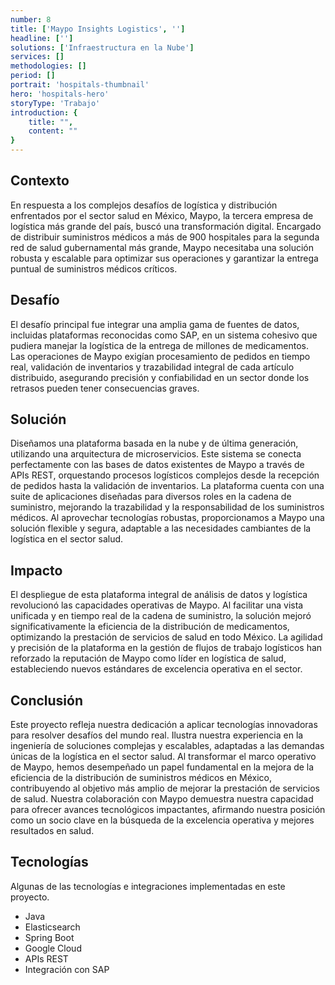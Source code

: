 ```yaml
---
number: 8
title: ['Maypo Insights Logistics', '']
headline: ['']
solutions: ['Infraestructura en la Nube']
services: []
methodologies: []
period: []
portrait: 'hospitals-thumbnail'
hero: 'hospitals-hero'
storyType: 'Trabajo'
introduction: {
    title: "",
    content: ""
}
---
```



## Contexto

En respuesta a los complejos desafíos de logística y distribución enfrentados por el sector salud en México, Maypo, la tercera empresa de logística más grande del país, buscó una transformación digital. Encargado de distribuir suministros médicos a más de 900 hospitales para la segunda red de salud gubernamental más grande, Maypo necesitaba una solución robusta y escalable para optimizar sus operaciones y garantizar la entrega puntual de suministros médicos críticos.

## Desafío

El desafío principal fue integrar una amplia gama de fuentes de datos, incluidas plataformas reconocidas como SAP, en un sistema cohesivo que pudiera manejar la logística de la entrega de millones de medicamentos. Las operaciones de Maypo exigían procesamiento de pedidos en tiempo real, validación de inventarios y trazabilidad integral de cada artículo distribuido, asegurando precisión y confiabilidad en un sector donde los retrasos pueden tener consecuencias graves.

## Solución

Diseñamos una plataforma basada en la nube y de última generación, utilizando una arquitectura de microservicios. Este sistema se conecta perfectamente con las bases de datos existentes de Maypo a través de APIs REST, orquestando procesos logísticos complejos desde la recepción de pedidos hasta la validación de inventarios. La plataforma cuenta con una suite de aplicaciones diseñadas para diversos roles en la cadena de suministro, mejorando la trazabilidad y la responsabilidad de los suministros médicos. Al aprovechar tecnologías robustas, proporcionamos a Maypo una solución flexible y segura, adaptable a las necesidades cambiantes de la logística en el sector salud.

## Impacto

El despliegue de esta plataforma integral de análisis de datos y logística revolucionó las capacidades operativas de Maypo. Al facilitar una vista unificada y en tiempo real de la cadena de suministro, la solución mejoró significativamente la eficiencia de la distribución de medicamentos, optimizando la prestación de servicios de salud en todo México. La agilidad y precisión de la plataforma en la gestión de flujos de trabajo logísticos han reforzado la reputación de Maypo como líder en logística de salud, estableciendo nuevos estándares de excelencia operativa en el sector.

## Conclusión

Este proyecto refleja nuestra dedicación a aplicar tecnologías innovadoras para resolver desafíos del mundo real. Ilustra nuestra experiencia en la ingeniería de soluciones complejas y escalables, adaptadas a las demandas únicas de la logística en el sector salud. Al transformar el marco operativo de Maypo, hemos desempeñado un papel fundamental en la mejora de la eficiencia de la distribución de suministros médicos en México, contribuyendo al objetivo más amplio de mejorar la prestación de servicios de salud. Nuestra colaboración con Maypo demuestra nuestra capacidad para ofrecer avances tecnológicos impactantes, afirmando nuestra posición como un socio clave en la búsqueda de la excelencia operativa y mejores resultados en salud.

## Tecnologías

Algunas de las tecnologías e integraciones implementadas en este proyecto.

* Java
* Elasticsearch
* Spring Boot
* Google Cloud
* APIs REST
* Integración con SAP